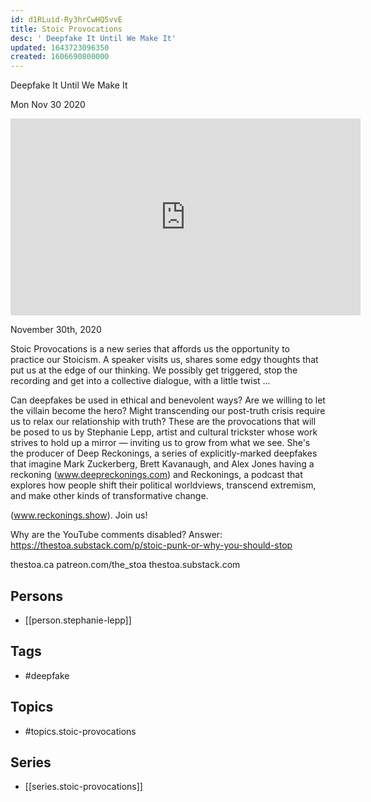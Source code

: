 ```yaml
---
id: d1RLuid-Ry3hrCwHQ5vvE
title: Stoic Provocations
desc: ' Deepfake It Until We Make It'
updated: 1643723096350
created: 1606690800000
---
```



 Deepfake It Until We Make It

Mon Nov 30 2020

<iframe width="560" height="315" src="https://www.youtube.com/embed/imZzLeavpGQ" title="Stoic Provocations: Deepfake It Until We Make It w/ Stephanie Lepp" frameborder="0" allow="accelerometer; autoplay; clipboard-write; encrypted-media; gyroscope; picture-in-picture" allowfullscreen ></iframe>

November 30th, 2020

Stoic Provocations is a new series that affords us the opportunity to practice our Stoicism. A speaker visits us, shares some edgy thoughts that put us at the edge of our thinking. We possibly get triggered, stop the recording and get into a collective dialogue, with a little twist ...

Can deepfakes be used in ethical and benevolent ways? Are we willing to let the villain become the hero? Might transcending our post-truth crisis require us to relax our relationship with truth? These are the provocations that will be posed to us by Stephanie Lepp, artist and cultural trickster whose work strives to hold up a mirror — inviting us to grow from what we see. She's the producer of Deep Reckonings, a series of explicitly-marked deepfakes that imagine Mark Zuckerberg, Brett Kavanaugh, and Alex Jones having a reckoning (www.deepreckonings.com) and Reckonings, a podcast that explores how people shift their political worldviews, transcend extremism, and make other kinds of transformative change.

(www.reckonings.show). Join us!

Why are the YouTube comments disabled? Answer: https://thestoa.substack.com/p/stoic-punk-or-why-you-should-stop

thestoa.ca
patreon.com/the_stoa
thestoa.substack.com

## Persons

- [[person.stephanie-lepp]]

## Tags

- #deepfake

## Topics

- #topics.stoic-provocations

## Series

- [[series.stoic-provocations]]

